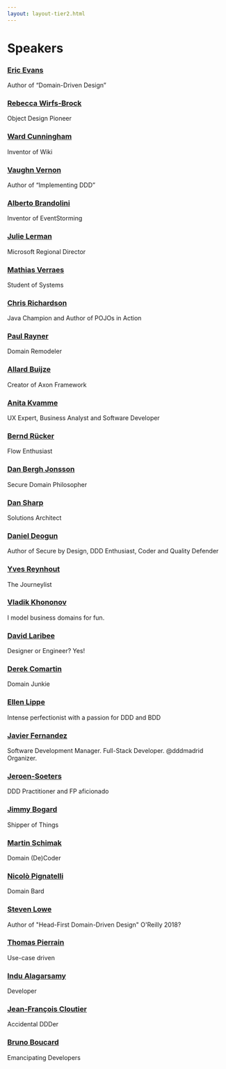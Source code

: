 ```yaml
---
layout: layout-tier2.html
---
```


<div class="container section speakers">
  <h1 class="section-header">Speakers</h1>
  <div class="row">
    <div class="speaker-container">
      <a href="eric-evans.html"><div class="speaker-img eric-evans">
      </div></a>
      <h3><a class="speaker-name" href="eric-evans.html">Eric Evans</a></h3>
      <p class="speaker-details">Author of “Domain-Driven Design”</p>
    </div>
    <div class="speaker-container">
      <a href="rebecca-wirfs-brock.html"><div class="speaker-img rebecca-wirfs-brock">
      </div></a>
      <h3><a class="speaker-name" href="rebecca-wirfs-brock.html">Rebecca Wirfs-Brock</a></h3>
      <p class="speaker-details">Object Design Pioneer</p>
    </div>
    <div class="speaker-container">
      <a href="ward-cunningham.html"><div class="speaker-img ward-cunningham">
      </div></a>
      <h3><a class="speaker-name" href="ward-cunningham.html">Ward Cunningham</a></h3>
      <p class="speaker-details">Inventor of Wiki</p>
    </div>
    <div class="speaker-container">
      <a href="vaughn-vernon.html"><div class="speaker-img vaughn-vernon">
      </div></a>
      <h3><a class="speaker-name" href="vaughn-vernon.html">Vaughn Vernon</a></h3>
      <p class="speaker-details">Author of “Implementing DDD”</p>
    </div>
  </div>
  <div class="row">
    <div class="speaker-container">
      <a href="alberto-brandolini.html"><div class="speaker-img alberto-brandolini">
      </div></a>
      <h3><a class="speaker-name" href="alberto-brandolini.html">Alberto Brandolini</a></h3>
      <p class="speaker-details">Inventor of EventStorming</p>
    </div>
    <div class="speaker-container">
      <a href="julie-lerman.html"><div class="speaker-img julie-lerman">
      </div></a>
      <h3><a class="speaker-name" href="julie-lerman.html">Julie Lerman</a></h3>
      <p class="speaker-details">Microsoft Regional Director</p>
    </div>
    <div class="speaker-container">
      <a href="mathias-verraes.html"><div class="speaker-img mathias-verraes">
      </div></a>
      <h3><a class="speaker-name" href="mathias-verraes.html">Mathias Verraes</a></h3>
      <p class="speaker-details">Student of Systems</p>
    </div>
    <div class="speaker-container">
      <a href="chris-richardson.html"><div class="speaker-img chris-richardson">
      </div></a>
      <h3><a class="speaker-name" href="chris-richardson.html">Chris Richardson</a></h3>
      <p class="speaker-details">Java Champion and Author of POJOs in Action</p>
    </div>
  </div>
  <div class="row">
    <div class="speaker-container">
      <a href="paul-rayner.html"><div class="speaker-img paul-rayner">
      </div></a>
      <h3><a class="speaker-name" href="paul-rayner.html">Paul Rayner</a></h3>
      <p class="speaker-details">Domain Remodeler</p>
    </div>
    <div class="speaker-container">
      <a href="allard-buijze.html"><div class="speaker-img allard-buijze">
      </div></a>
      <h3><a class="speaker-name" href="allard-buijze.html">Allard Buijze</a></h3>
      <p class="speaker-details">Creator of Axon Framework</p>
    </div>
    <div class="speaker-container">
      <a href="anita-kvamme.html"><div class="speaker-img anita-kvamme">
      </div></a>
      <h3><a class="speaker-name" href="anita-kvamme.html">Anita Kvamme</a></h3>
      <p class="speaker-details">UX Expert, Business Analyst and Software Developer</p>
    </div>
    <div class="speaker-container">
      <a href="bernd-rücker.html"><div class="speaker-img bernd-rücker">
      </div></a>
      <h3><a class="speaker-name" href="bernd-rücker.html">Bernd Rücker</a></h3>
      <p class="speaker-details">Flow Enthusiast</p>
    </div>
  </div>
    <div class="row">
      <div class="speaker-container">
        <a href="dan-bergh-jonsson.html"><div class="speaker-img dan-bergh-jonsson">
        </div></a>
        <h3><a class="speaker-name" href="dan-bergh-jonsson.html">Dan Bergh Jonsson</a></h3>
        <p class="speaker-details">Secure Domain Philosopher</p>
      </div>
      <div class="speaker-container">
        <a href="dan-sharp.html"><div class="speaker-img dan-sharp">
        </div></a>
        <h3><a class="speaker-name" href="dan-sharp.html">Dan Sharp</a></h3>
        <p class="speaker-details">Solutions Architect</p>
      </div>
      <div class="speaker-container">
        <a href="daniel-deogun.html"><div class="speaker-img daniel-deogun">
        </div></a>
        <h3><a class="speaker-name" href="daniel-deogun.html">Daniel Deogun</a></h3>
        <p class="speaker-details">Author of Secure by Design, DDD Enthusiast, Coder and Quality Defender</p>
      </div>
      <div class="speaker-container">
        <a href="yves-reynhout.html"><div class="speaker-img yves-reynhout">
        </div></a>
        <h3><a class="speaker-name" href="yves-reynhout.html">Yves Reynhout</a></h3>
        <p class="speaker-details">The Journeylist</p>
      </div>
  </div>
  <div class="row">
    <div class="speaker-container">
      <a href="vladik-khononov.html"><div class="speaker-img vladik-khononov">
      </div></a>
      <h3><a class="speaker-name" href="vladik-khononov.html">Vladik Khononov</a></h3>
      <p class="speaker-details">I model business domains for fun.</p>
    </div>
    <div class="speaker-container">
      <a href="david-laribee.html"><div class="speaker-img david-laribee">
      </div></a>
      <h3><a class="speaker-name" href="david-laribee.html">David Laribee</a></h3>
      <p class="speaker-details">Designer or Engineer? Yes!</p>
    </div>
    <div class="speaker-container">
      <a href="derek-comartin.html"><div class="speaker-img derek-comartin">
      </div></a>
      <h3><a class="speaker-name" href="derek-comartin.html">Derek Comartin</a></h3>
      <p class="speaker-details">Domain Junkie</p>
    </div>
    <div class="speaker-container">
      <a href="ellen-lippe.html"><div class="speaker-img ellen-lippe">
      </div></a>
      <h3><a class="speaker-name" href="ellen-lippe.html">Ellen Lippe</a></h3>
      <p class="speaker-details">Intense perfectionist with a passion for DDD and BDD
</p>
    </div>
  </div>
  <div class="row">
    <div class="speaker-container">
      <a href="javier-fernandez.html"><div class="speaker-img javier-fernandez">
      </div></a>
      <h3><a class="speaker-name" href="javier-fernandez.html">Javier Fernandez</a></h3>
      <p class="speaker-details">Software Development Manager. Full-Stack Developer. @dddmadrid Organizer.</p>
    </div>
    <div class="speaker-container">
      <a href="jeroen-soeters.html"><div class="speaker-img jeroen-soeters">
      </div></a>
      <h3><a class="speaker-name" href="jeroen-soeters.html">Jeroen-Soeters</a></h3>
      <p class="speaker-details">DDD Practitioner and FP aficionado</p>
    </div>
    <div class="speaker-container">
      <a href="jimmy-bogard.html"><div class="speaker-img jimmy-bogard">
      </div></a>
      <h3><a class="speaker-name" href="jimmy-bogard.html">Jimmy Bogard</a></h3>
      <p class="speaker-details">Shipper of Things</p>
    </div>
    <div class="speaker-container">
      <a href="martin-schimak.html"><div class="speaker-img martin-schimak">
      </div></a>
      <h3><a class="speaker-name" href="martin-schimak.html">Martin Schimak</a></h3>
      <p class="speaker-details">Domain (De)Coder</p>
    </div>
  </div>
  <div class="row">
    <div class="speaker-container">
      <a href="nicolo-pignatelli.html"><div class="speaker-img nicolo-pignatelli">
      </div></a>
      <h3><a class="speaker-name" href="nicolo-pignatelli.html">Nicolò Pignatelli</a></h3>
      <p class="speaker-details">Domain Bard</p>
    </div>
    <!--<div class="speaker-container">
      <a href="scott-bellware.html"><div class="speaker-img scott-bellware">
      </div></a>
      <h3><a class="speaker-name" href="scott-bellware.html">Scott Bellware</a></h3>
      <p class="speaker-details">Asker of Inconvenient Questions</p>
    </div>-->
    <div class="speaker-container">
      <a href="steven-lowe.html"><div class="speaker-img steven-lowe">
      </div></a>
      <h3><a class="speaker-name" href="steven-lowe.html">Steven Lowe</a></h3>
      <p class="speaker-details">Author of "Head-First Domain-Driven Design" O'Reilly 2018?</p>
    </div>
    <div class="speaker-container">
      <a href="thomas-pierrain.html"><div class="speaker-img thomas-pierrain">
      </div></a>
      <h3><a class="speaker-name" href="thomas-pierrain.html">Thomas Pierrain</a></h3>
      <p class="speaker-details">Use-case driven</p>
    </div>
    <div class="speaker-container">
      <a href="indu-alagarsamy.html"><div class="speaker-img indu-alagarsamy">
      </div></a>
      <h3><a class="speaker-name" href="indu-alagarsamy.html">Indu Alagarsamy</a></h3>
      <p class="speaker-details">Developer</p>
    </div>    
  </div>
  <div class="row">
    <div class="speaker-container">
      <a href="jean-francois-cloutier.html"><div class="speaker-img jean-francois-cloutier">
      </div></a>
      <h3><a class="speaker-name" href="jean-francois-cloutier.html">Jean-François Cloutier</a></h3>
      <p class="speaker-details">Accidental DDDer</p>
    </div>
    <div class="speaker-container">
      <a href="bruno-boucard.html"><div class="speaker-img bruno-boucard">
      </div></a>
      <h3><a class="speaker-name" href="bruno-boucard.html">Bruno Boucard</a></h3>
      <p class="speaker-details">Emancipating Developers</p>
    </div>
  </div>
</div>
